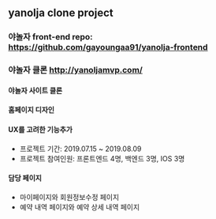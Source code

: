 ## yanolja clone project 
### 야놀자 front-end repo: https://github.com/gayoungaa91/yanolja-frontend
### 야놀자 클론 http://yanoljamvp.com/

#### 야놀자 사이트 클론
#### 홈페이지 디자인 
#### UX를 고려한 기능추가
- 프로젝트 기간: 2019.07.15 ~ 2019.08.09
- 프로젝트 참여인원: 프론트엔드 4명, 백엔드 3명, IOS 3명

#### 담당 페이지
- 마이페이지와 회원정보수정 페이지
- 예약 내역 페이지와 예약 상세 내역 페이지
